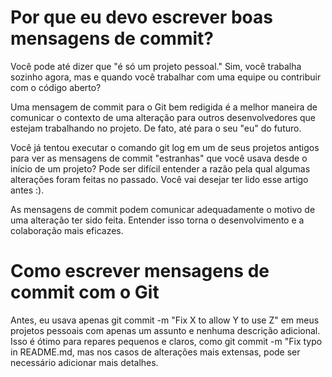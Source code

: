 # Por que eu devo escrever boas mensagens de commit?
Você pode até dizer que "é só um projeto pessoal." Sim, você trabalha sozinho agora, mas e quando você trabalhar com uma equipe ou contribuir com o código aberto?

Uma mensagem de commit para o Git bem redigida é a melhor maneira de comunicar o contexto de uma alteração para outros desenvolvedores que estejam trabalhando no projeto. De fato, até para o seu "eu" do futuro.

Você já tentou executar o comando git log em um de seus projetos antigos para ver as mensagens de commit "estranhas" que você usava desde o início de um projeto? Pode ser difícil entender a razão pela qual algumas alterações foram feitas no passado. Você vai desejar ter lido esse artigo antes :).

As mensagens de commit podem comunicar adequadamente o motivo de uma alteração ter sido feita. Entender isso torna o desenvolvimento e a colaboração mais eficazes.

# Como escrever mensagens de commit com o Git
Antes, eu usava apenas git commit -m "Fix X to allow Y to use Z" em meus projetos pessoais com apenas um assunto e nenhuma descrição adicional. Isso é ótimo para repares pequenos e claros, como git commit -m "Fix typo in README.md, mas nos casos de alterações mais extensas, pode ser necessário adicionar mais detalhes.
